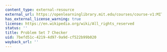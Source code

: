 ```yaml
---
content_type: external-resource
external_url: https://openlearninglibrary.mit.edu/courses/course-v1:MITx+ES.1803+2023_Fall/courseware/pset_checkers/ps7/?activate_block_id=block-v1%3AMITx%2BES.1803%2B2023_Fall%2Btype%40sequential%2Bblock%40ps7
has_external_license_warning: true
license: https://en.wikipedia.org/wiki/All_rights_reserved
status: ''
title: Problem Set 7 Checker
uid: 7befd51c-4219-4d97-9a9d-cf522b99b020
wayback_url: ''
---
```

